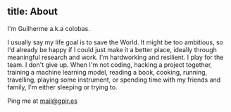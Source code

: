 title: About
---

I'm Guilherme a.k.a colobas.

I usually say my life goal is to save the World. It might be too ambitious, so
I'd already be happy if I could just make it a better place, ideally through 
meaningful research and work. I'm hardworking and resilient. I play for the 
team. I don't give up. When I'm not coding, hacking a project together, 
training a machine learning model, reading a book, cooking, running, travelling,
playing some instrument, or spending time with my friends and family, I'm
either sleeping or trying to.

Ping me at [mail@gpir.es](mailto:mail@gpir.es)
